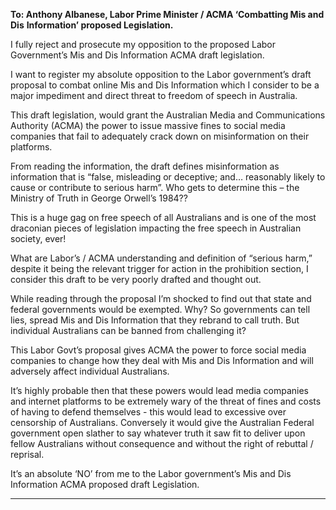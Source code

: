 **To: Anthony Albanese, Labor Prime Minister / ACMA ‘Combatting Mis and Dis**
**Information’ proposed Legislation.**

I fully reject and prosecute my opposition to the proposed Labor Government’s Mis and Dis
Information ACMA draft legislation.

I want to register my absolute opposition to the Labor government’s draft proposal to combat
online Mis and Dis Information which I consider to be a major impediment and direct threat
to freedom of speech in Australia.

This draft legislation, would grant the Australian Media and Communications Authority
(ACMA) the power to issue massive fines to social media companies that fail to adequately
crack down on misinformation on their platforms.

From reading the information, the draft defines misinformation as information that is “false,
misleading or deceptive; and… reasonably likely to cause or contribute to serious harm”.
Who gets to determine this – the Ministry of Truth in George Orwell’s 1984??

This is a huge gag on free speech of all Australians and is one of the most draconian pieces
of legislation impacting the free speech in Australian society, ever!

What are Labor’s / ACMA understanding and definition of “serious harm,” despite it being the
relevant trigger for action in the prohibition section, I consider this draft to be very poorly
drafted and thought out.

While reading through the proposal I’m shocked to find out that state and federal
governments would be exempted. Why? So governments can tell lies, spread Mis and Dis
Information that they rebrand to call truth. But individual Australians can be banned from
challenging it?

This Labor Govt’s proposal gives ACMA the power to force social media companies to
change how they deal with Mis and Dis Information and will adversely affect individual
Australians.

It’s highly probable then that these powers would lead media companies and internet
platforms to be extremely wary of the threat of fines and costs of having to defend
themselves - this would lead to excessive over censorship of Australians. Conversely it
would give the Australian Federal government open slather to say whatever truth it saw fit to
deliver upon fellow Australians without consequence and without the right of rebuttal /
reprisal.

It’s an absolute ‘NO’ from me to the Labor government’s Mis and Dis Information ACMA
proposed draft Legislation.


-----

